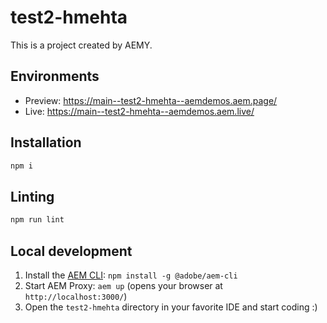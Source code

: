 # test2-hmehta

This is a project created by AEMY.

## Environments

- Preview: https://main--test2-hmehta--aemdemos.aem.page/
- Live: https://main--test2-hmehta--aemdemos.aem.live/

## Installation

```sh
npm i
```

## Linting

```sh
npm run lint
```

## Local development

1. Install the [AEM CLI](https://github.com/adobe/helix-cli): `npm install -g @adobe/aem-cli`
1. Start AEM Proxy: `aem up` (opens your browser at `http://localhost:3000/`)
1. Open the `test2-hmehta` directory in your favorite IDE and start coding :)